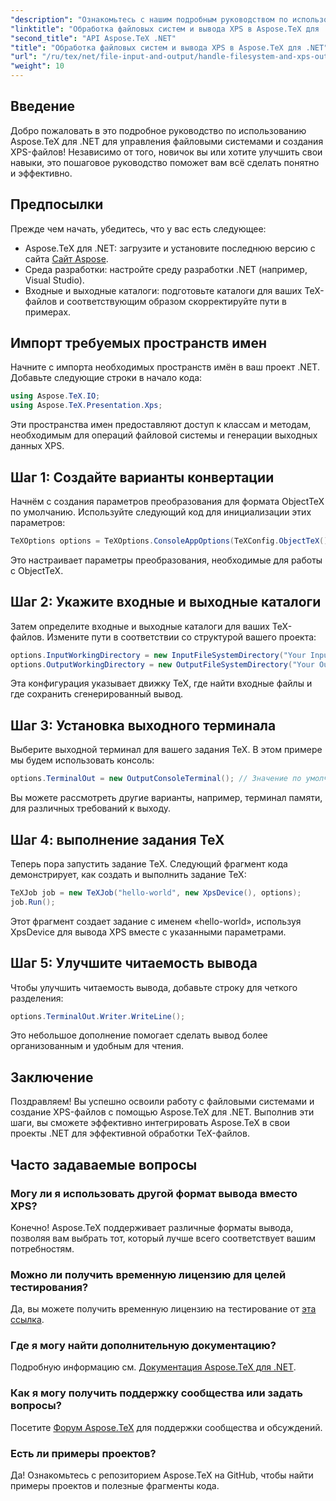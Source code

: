 ```yaml
---
"description": "Ознакомьтесь с нашим подробным руководством по использованию Aspose.TeX для .NET для работы с файловыми системами и создания XPS-файлов. Это пошаговое руководство охватывает все этапы — от настройки среды до выполнения задания TeX."
"linktitle": "Обработка файловых систем и вывода XPS в Aspose.TeX для .NET"
"second_title": "API Aspose.TeX .NET"
"title": "Обработка файловых систем и вывода XPS в Aspose.TeX для .NET"
"url": "/ru/tex/net/file-input-and-output/handle-filesystem-and-xps-output/"
"weight": 10
---
```


## Введение

Добро пожаловать в это подробное руководство по использованию Aspose.TeX для .NET для управления файловыми системами и создания XPS-файлов! Независимо от того, новичок вы или хотите улучшить свои навыки, это пошаговое руководство поможет вам всё сделать понятно и эффективно.

## Предпосылки

Прежде чем начать, убедитесь, что у вас есть следующее:

- Aspose.TeX для .NET: загрузите и установите последнюю версию с сайта [Сайт Aspose](https://releases.aspose.com/tex/net/).
- Среда разработки: настройте среду разработки .NET (например, Visual Studio).
- Входные и выходные каталоги: подготовьте каталоги для ваших TeX-файлов и соответствующим образом скорректируйте пути в примерах.

## Импорт требуемых пространств имен

Начните с импорта необходимых пространств имён в ваш проект .NET. Добавьте следующие строки в начало кода:

```csharp
using Aspose.TeX.IO;
using Aspose.TeX.Presentation.Xps;
```

Эти пространства имен предоставляют доступ к классам и методам, необходимым для операций файловой системы и генерации выходных данных XPS.

## Шаг 1: Создайте варианты конвертации

Начнём с создания параметров преобразования для формата ObjectTeX по умолчанию. Используйте следующий код для инициализации этих параметров:

```csharp
TeXOptions options = TeXOptions.ConsoleAppOptions(TeXConfig.ObjectTeX());
```

Это настраивает параметры преобразования, необходимые для работы с ObjectTeX.

## Шаг 2: Укажите входные и выходные каталоги

Затем определите входные и выходные каталоги для ваших TeX-файлов. Измените пути в соответствии со структурой вашего проекта:

```csharp
options.InputWorkingDirectory = new InputFileSystemDirectory("Your Input Directory");
options.OutputWorkingDirectory = new OutputFileSystemDirectory("Your Output Directory");
```

Эта конфигурация указывает движку TeX, где найти входные файлы и где сохранить сгенерированный вывод.

## Шаг 3: Установка выходного терминала

Выберите выходной терминал для вашего задания TeX. В этом примере мы будем использовать консоль:

```csharp
options.TerminalOut = new OutputConsoleTerminal(); // Значение по умолчанию. Произвольное назначение.
```

Вы можете рассмотреть другие варианты, например, терминал памяти, для различных требований к выходу.

## Шаг 4: выполнение задания TeX

Теперь пора запустить задание TeX. Следующий фрагмент кода демонстрирует, как создать и выполнить задание TeX:

```csharp
TeXJob job = new TeXJob("hello-world", new XpsDevice(), options);
job.Run();
```

Этот фрагмент создает задание с именем «hello-world», используя XpsDevice для вывода XPS вместе с указанными параметрами.

## Шаг 5: Улучшите читаемость вывода

Чтобы улучшить читаемость вывода, добавьте строку для четкого разделения:

```csharp
options.TerminalOut.Writer.WriteLine();
```

Это небольшое дополнение помогает сделать вывод более организованным и удобным для чтения.

## Заключение

Поздравляем! Вы успешно освоили работу с файловыми системами и создание XPS-файлов с помощью Aspose.TeX для .NET. Выполнив эти шаги, вы сможете эффективно интегрировать Aspose.TeX в свои проекты .NET для эффективной обработки TeX-файлов.

## Часто задаваемые вопросы

### Могу ли я использовать другой формат вывода вместо XPS?

Конечно! Aspose.TeX поддерживает различные форматы вывода, позволяя вам выбрать тот, который лучше всего соответствует вашим потребностям.

### Можно ли получить временную лицензию для целей тестирования?

Да, вы можете получить временную лицензию на тестирование от [эта ссылка](https://purchase.conholdate.com/temporary-license/).

### Где я могу найти дополнительную документацию?

Подробную информацию см. [Документация Aspose.TeX для .NET](https://reference.aspose.com/tex/net/).

### Как я могу получить поддержку сообщества или задать вопросы?

Посетите [Форум Aspose.TeX](https://forum.aspose.com/c/tex/47) для поддержки сообщества и обсуждений.

### Есть ли примеры проектов?

Да! Ознакомьтесь с репозиторием Aspose.TeX на GitHub, чтобы найти примеры проектов и полезные фрагменты кода.